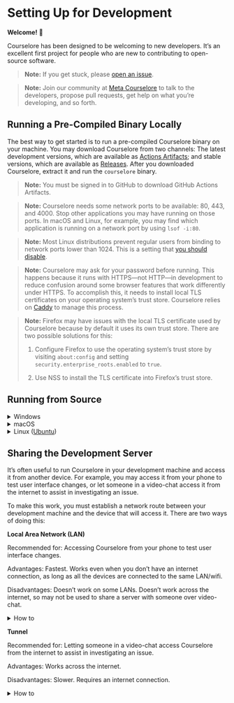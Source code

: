 # Setting Up for Development

**Welcome!** 👋

Courselore has been designed to be welcoming to new developers. It’s an excellent first project for people who are new to contributing to open-source software.

> **Note:** If you get stuck, please [open an issue](https://github.com/courselore/courselore/issues/new?body=%2A%2AWhat%20did%20you%20try%20to%20do%3F%2A%2A%0A%0A%0A%0A%2A%2AWhat%20did%20you%20expect%20to%20happen%3F%2A%2A%0A%0A%0A%0A%2A%2AWhat%20really%20happened%3F%2A%2A%0A%0A%0A%0A%2A%2AWhat%20error%20messages%20%28if%20any%29%20did%20you%20run%20into%3F%2A%2A%0A%0A%0A%0A%2A%2APlease%20provide%20as%20much%20relevant%20context%20as%20possible%20%28operating%20system%2C%20browser%2C%20and%20so%20forth%29%3A%2A%2A%0A).

> **Note:** Join our community at [Meta Courselore](https://courselore.org/courses/8537410611/invitations/3667859788) to talk to the developers, propose pull requests, get help on what you’re developing, and so forth.

## Running a Pre-Compiled Binary Locally

The best way to get started is to run a pre-compiled Courselore binary on your machine. You may download Courselore from two channels: The latest development versions, which are available as [Actions Artifacts](https://github.com/courselore/courselore/actions); and stable versions, which are available as [Releases](https://github.com/courselore/courselore/releases). After you downloaded Courselore, extract it and run the `courselore` binary.

> **Note:** You must be signed in to GitHub to download GitHub Actions Artifacts.

> **Note:** Courselore needs some network ports to be available: 80, 443, and 4000. Stop other applications you may have running on those ports. In macOS and Linux, for example, you may find which application is running on a network port by using `lsof -i:80`.

> **Note:** Most Linux distributions prevent regular users from binding to network ports lower than 1024. This is a setting that [you should disable](https://github.com/small-tech/auto-encrypt/tree/a917892b93b61cd3b80a6f3919db752e2c5a9f6c#a-note-on-linux-and-the-security-farce-that-is-privileged-ports).

> **Note:** Courselore may ask for your password before running. This happens because it runs with HTTPS—not HTTP—in development to reduce confusion around some browser features that work differently under HTTPS. To accomplish this, it needs to install local TLS certificates on your operating system’s trust store. Courselore relies on [Caddy](https://caddyserver.com) to manage this process.

> **Note:** Firefox may have issues with the local TLS certificate used by Courselore because by default it uses its own trust store. There are two possible solutions for this:
>
> 1. Configure Firefox to use the operating system’s trust store by visiting `about:config` and setting `security.enterprise_roots.enabled` to `true`.
>
> 2. Use NSS to install the TLS certificate into Firefox’s trust store.

## Running from Source

<details>
<summary>Windows</summary>

> **Note:** If you’re using Windows Subsystem for Linux (WSL), follow the instructions for Linux instead.

1. Install [Chocolatey](https://chocolatey.org) and the following packages:

   ```console
   > choco install nvm python visualstudio2022-workload-vctools vscode git
   ```

   > **Note:** You must run PowerShell as administrator for Chocolatey to work.

   > **Note:** You may have to close and reopen PowerShell after installing programs such as Chocolatey and NVM for Windows before you’re able to use them.

   > **Note:** Instead of using Chocolatey, you could go to the websites for the development tools and install them by hand, but Chocolatey makes installation and updates more straightforward.

   > **Package Breakdown**
   >
   > - [NVM for Windows (`nvm`)](https://github.com/coreybutler/nvm-windows): A manager of multiple Node.js installations. While in theory you could install just the latest Node.js version directly from Chocolatey, in practice you’ll often need to test something in different versions of Node.js, particularly when you contribute to the packages on which Courselore depends, so it’s better to use NVM for Windows from the start.
   >
   > - [Python (`python`)](https://www.python.org) and [Visual Studio C++ Build Tools (`visualstudio2022-workload-vctools`)](https://visualstudio.microsoft.com/visual-cpp-build-tools/): These tools are necessary to build native Node.js extensions written in C/C++.
   >
   > - [Visual Studio Code (`vscode`)](https://code.visualstudio.com): A text editor with excellent support for the programming languages used in Courselore.
   >
   > - [Git (`git`)](https://git-scm.com): The version control system used by Courselore.

2. Setup Git:

   - [Username](https://docs.github.com/en/get-started/getting-started-with-git/setting-your-username-in-git#setting-your-git-username-for-every-repository-on-your-computer)
   - [Email](https://docs.github.com/en/account-and-profile/setting-up-and-managing-your-github-user-account/managing-email-preferences/setting-your-commit-email-address#setting-your-email-address-for-every-repository-on-your-computer)
   - [Global `.gitignore` for files such as `.DS_Store` generated by Finder in macOS](https://docs.github.com/en/get-started/getting-started-with-git/ignoring-files#configuring-ignored-files-for-all-repositories-on-your-computer)
   - [SSH keys to connect to GitHub](https://docs.github.com/en/authentication/connecting-to-github-with-ssh).

3. Install the latest version of Node.js with NVM for Windows:

   ```console
   > nvm install latest
   > nvm use <VERSION>
   ```

4. Install the following Visual Studio Code extensions:

   - [Prettier - Code formatter](https://marketplace.visualstudio.com/items?itemName=esbenp.prettier-vscode): Support for [Prettier](https://prettier.io), the code formatter used by Courselore.
   - [`es6-string-html`](https://marketplace.visualstudio.com/items?itemName=Tobermory.es6-string-html): Syntax highlighting for HTML & SQL as tagged template literals in TypeScript—a feature heavily used in the Courselore codebase.
   - [Indentation Level Movement](https://marketplace.visualstudio.com/items?itemName=kaiwood.indentation-level-movement): Move up & down by indentation, which helps navigating on HTML.

5. Clone the codebase, install the dependencies, and run Courselore:

   ```console
   > git clone git@github.com:courselore/courselore.git
   > cd courselore
   > npm install
   > npm start
   ```

</details>

<details>

<summary>macOS</summary>

1. Install [Homebrew](https://brew.sh) and the following packages:

   ```console
   $ brew install nvm visual-studio-code git
   ```

   > **Note:** Instead of using Homebrew, you could go to the websites for the development tools and install them by hand, but Homebrew makes installation and updates more straightforward.

   > **Package Breakdown**
   >
   > - [Node Version Manager (`nvm`)](https://github.com/nvm-sh/nvm): A manager of multiple Node.js installations. While in theory you could install just the latest Node.js version directly from Homebrew, in practice you’ll often need to test something in different versions of Node.js, particularly when you contribute to the packages on which Courselore depends, so it’s better to use Node Version Manager from the start.
   >
   > - [Visual Studio Code (`visual-studio-code`)](https://code.visualstudio.com): A text editor with excellent support for the programming languages used in Courselore.
   >
   > - [Git (`git`)](https://git-scm.com): The version control system used by Courselore.

2. Setup Git:

   - [Username](https://docs.github.com/en/get-started/getting-started-with-git/setting-your-username-in-git#setting-your-git-username-for-every-repository-on-your-computer)
   - [Email](https://docs.github.com/en/account-and-profile/setting-up-and-managing-your-github-user-account/managing-email-preferences/setting-your-commit-email-address#setting-your-email-address-for-every-repository-on-your-computer)
   - [Global `.gitignore` for files such as `.DS_Store` generated by Finder in macOS](https://docs.github.com/en/get-started/getting-started-with-git/ignoring-files#configuring-ignored-files-for-all-repositories-on-your-computer)
   - [SSH keys to connect to GitHub](https://docs.github.com/en/authentication/connecting-to-github-with-ssh).

3. Install the latest version of Node.js with Node Version Manager:

   ```console
   $ nvm install node
   ```

4. Install the following Visual Studio Code extensions:

   - [Prettier - Code formatter](https://marketplace.visualstudio.com/items?itemName=esbenp.prettier-vscode): Support for [Prettier](https://prettier.io), the code formatter used by Courselore.
   - [`es6-string-html`](https://marketplace.visualstudio.com/items?itemName=Tobermory.es6-string-html): Syntax highlighting for HTML & SQL as tagged template literals in TypeScript—a feature heavily used in the Courselore codebase.
   - [Indentation Level Movement](https://marketplace.visualstudio.com/items?itemName=kaiwood.indentation-level-movement): Move up & down by indentation, which helps navigating on HTML.

5. Clone the codebase, install the dependencies, and run Courselore:

   ```console
   $ git clone git@github.com:courselore/courselore.git
   $ cd courselore
   $ npm install
   $ npm start
   ```

   > **Note:** macOS imposes a limit on the number of files a process can open, but in development Courselore needs to open more files than the default setting allows because it reloads code as soon as you change it. Increase the limit by following [these instructions](https://gist.github.com/abernix/a7619b07b687bb97ab573b0dc30928a0).

</details>

<details>

<summary>Linux (<a href="https://ubuntu.com">Ubuntu</a>)</summary>

1. Install [Homebrew on Linux](https://docs.brew.sh/Homebrew-on-Linux) and the following packages:

   ```console
   $ brew install nvm git
   $ sudo snap install code --classic
   ```

   > **Note:** Instead of using Homebrew, you could go to the websites for the development tools and install them by hand, but Homebrew makes installation and updates more straightforward.

   > **Package Breakdown**
   >
   > - [Node Version Manager (`nvm`)](https://github.com/nvm-sh/nvm): A manager of multiple Node.js installations. While in theory you could install just the latest Node.js version directly from Homebrew, in practice you’ll often need to test something in different versions of Node.js, particularly when you contribute to the packages on which Courselore depends, so it’s better to use Node Version Manager from the start.
   >
   > - [Git (`git`)](https://git-scm.com): The version control system used by Courselore.
   >
   > - [Visual Studio Code (`code`)](https://code.visualstudio.com): A text editor with excellent support for the programming languages used in Courselore.

   > **Why Homebrew for Linux instead of `apt` (a package manager that comes with Ubuntu)?** The packages available from `apt` prioritize stability, so they run behind on the latest releases. This is desirable for long-running servers, but not for development.

   > **Why Homebrew for Linux instead of [Snap](https://snapcraft.io) (another package manager that comes with Ubuntu)?** Snaps use a constrained permissions system that [doesn’t work well with native Node.js extensions written in C/C++](https://github.com/nodejs/snap/issues/3). Note that Snaps are the best option for graphical applications such as Visual Studio Code, which aren’t available in Homebrew for Linux, so in the command above we installed Visual Studio Code from Snap.

2. Setup Git:

   - [Username](https://docs.github.com/en/get-started/getting-started-with-git/setting-your-username-in-git#setting-your-git-username-for-every-repository-on-your-computer)
   - [Email](https://docs.github.com/en/account-and-profile/setting-up-and-managing-your-github-user-account/managing-email-preferences/setting-your-commit-email-address#setting-your-email-address-for-every-repository-on-your-computer)
   - [Global `.gitignore` for files such as `.DS_Store` generated by Finder in macOS](https://docs.github.com/en/get-started/getting-started-with-git/ignoring-files#configuring-ignored-files-for-all-repositories-on-your-computer)
   - [SSH keys to connect to GitHub](https://docs.github.com/en/authentication/connecting-to-github-with-ssh).

3. Install the latest version of Node.js with Node Version Manager:

   ```console
   $ nvm install node
   ```

4. Install the following Visual Studio Code extensions:

   - [Prettier - Code formatter](https://marketplace.visualstudio.com/items?itemName=esbenp.prettier-vscode): Support for [Prettier](https://prettier.io), the code formatter used by Courselore.
   - [`es6-string-html`](https://marketplace.visualstudio.com/items?itemName=Tobermory.es6-string-html): Syntax highlighting for HTML & SQL as tagged template literals in TypeScript—a feature heavily used in the Courselore codebase.
   - [Indentation Level Movement](https://marketplace.visualstudio.com/items?itemName=kaiwood.indentation-level-movement): Move up & down by indentation, which helps navigating on HTML.

5. Clone the codebase, install the dependencies, and run Courselore:

   ```console
   $ git clone git@github.com:courselore/courselore.git
   $ cd courselore
   $ npm install
   $ npm start
   ```

</details>

## Sharing the Development Server

It’s often useful to run Courselore in your development machine and access it from another device. For example, you may access it from your phone to test user interface changes, or let someone in a video-chat access it from the internet to assist in investigating an issue.

To make this work, you must establish a network route between your development machine and the device that will access it. There are two ways of doing this:

**Local Area Network (LAN)**

Recommended for: Accessing Courselore from your phone to test user interface changes.

Advantages: Fastest. Works even when you don’t have an internet connection, as long as all the devices are connected to the same LAN/wifi.

Disadvantages: Doesn’t work on some LANs. Doesn’t work across the internet, so may not be used to share a server with someone over video-chat.

<details>
<summary>How to</summary>

1. Determine the LAN address of your development machine, which may be a name such as `leafac--mac-mini.local` or an IP address. The exact procedure depends on your operating system and network configuration.

   > **macOS Tip:** Go to **System Preferences… > Sharing** and take note of the name ending in `.local`.

2. Send the root TLS certificate created by [Caddy](https://caddyserver.com) to the other device.

   > **Example:** In macOS the default location of the certificate is `~/Library/Application Support/Caddy/pki/authorities/local/root.crt`. You may AirDrop that file to an iPhone/iPad.

   > **Note:** Certificates have a `.crt` extension. **Importantly, `.key` files are not certificates.** These `.key` files are signing keys which must never leave your development machine, because they would allow for other devices to intercept and tamper with your network traffic.

3. Install & trust the TLS certificate on the other device.

   > **Note:** The exact procedure depends on the operating system, but typically this process occurs in two steps: First **install** the certificate, then **trust** it.

   > **iPhone/iPad Tip:** Install the certificate on **Settings > General > VPN & Device Management Certificates**, and trust it on **Settings > General > About > Certificate Trust Settings**.

   > **Windows Tip:** Install the certificate under the Logical Store Name called **Trusted Root Certification Authorities > Certificates**.

4. Run Courselore with the `HOST` environment variable set to the address determined in step 1, for example, in macOS and Linux:

   ```console
   $ env HOST=leafac--mac-mini.local npm start
   ```

5. Visit the address on the other device.

</details>

**Tunnel**

Recommended for: Letting someone in a video-chat access Courselore from the internet to assist in investigating an issue.

Advantages: Works across the internet.

Disadvantages: Slower. Requires an internet connection.

<details>
<summary>How to</summary>

1. Create the tunnel. If you’re part of the Courselore team, you may request a custom Courselore tunnel address such as `leafac.courselore.org`, otherwise you may use services such as [Localtunnel](https://theboroer.github.io/localtunnel-www/) and [localhost.run](https://localhost.run), for example:

   ```console
   # Custom Courselore Tunnel Address
   $ ssh -NR 4001:127.0.0.1:80 root@leafac.courselore.org

   # Localtunnel
   $ npx localtunnel --port 80

   # localhost.run
   $ ssh -NR 80:127.0.0.1:80 localhost.run
   ```

2. Run Courselore with the `TUNNEL` environment variable set to the address given in step 1, for example, in macOS and Linux:

   ```console
   # Custom Courselore Tunnel Address
   $ env TUNNEL=leafac.courselore.org npm run start

   # Localtunnel
   $ env TUNNEL=tough-feet-train-94-60-46-156.loca.lt npm run start

   # localhost.run
   $ env TUNNEL=497ac574a31cd1.lhrtunnel.link npm run start
   ```

3. Visit the address on the other device.

</details>
